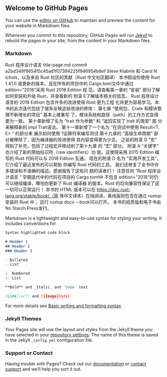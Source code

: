 ## Welcome to GitHub Pages

You can use the [editor on GitHub](https://github.com/Charlie-YCY/learnrust/edit/gh-pages/index.md) to maintain and preview the content for your website in Markdown files.

Whenever you commit to this repository, GitHub Pages will run [Jekyll](https://jekyllrb.com/) to rebuild the pages in your site, from the content in your Markdown files.

### Markdown
Rust 程序设计语⾔
title-page.md
commit a2bd349f8654f5c45ad1f07394225f946954b8ef
Steve Klabnik 和 Carol N  ichols，以及来⾃ Rust 社区的贡献（Rust
中⽂社区翻译）
本书假设你使⽤ Rust 1.41.0 或更新的版本，且在所有的项⽬中的
Cargo.toml⽂件中通过 edition="2018"采⽤ Rust 2018 Edition 规
范。请查看第⼀章的 “安装” 部分了解如何安装和升级 Rust，并查看新的
附录 E了解版本相关的信息。
Rust 程序设计语⾔的 2018 Edition 包含许多的改进使得 Rust 更为⼯程
化并更为容易学习。本书的此次迭代包括了很多反映这些改进的修改：
第七章 “使⽤包、Crate 和模块管理不断增⻓的项⽬” 基本上被重写
了。模块系统和路径（path）的⼯作⽅式变得更为⼀致。
第十章新增了名为 “trait 作为参数” 和 “返回实现了 trait 的类型” 部
分来解释新的 impl Trait语法。
第十⼀章新增了⼀个名为 “在测试中使⽤ Result<T, E> ” 的部分来
展⽰如何使⽤ ?运算符来编写测试
第十九章的 “⾼级⽣命周期” 部分被移除了，因为编译器的改进使得
其内容变得更为少见。
之前的附录 D “宏” 得到了补充，包括了过程宏并移动到了第十九章
的 “宏” 部分。
附录 A “关键字” 也介绍了新的原始标识符（raw identiﬁers）功
能，这使得采⽤ 2015 Edition 编写的 Rust 代码可以与 2018
Edition 互通。
现在的附录 D 名为 “实⽤开发⼯具”，它介绍了最近发布的可以帮助
你编写 Rust 代码的⼯具。
我们还修复了全书中许多错误和不准确的描述。感谢报告了这些问
题的读者们！
注意任何 “Rust 程序设计语⾔ ” 早期迭代中的代码在项⽬的 Cargo.toml中
不包含 edition="2018"时仍可以继续编译，哪怕你更新了 Rust 编译器
的版本。Rust 的后向兼容性保证了这⼀切可以正常运⾏！
本书的 HTML 版本可以在 https://doc.rust-lang.org/stable/book/（简
体中⽂译本）在线阅读，离线版则包含在通过 rustup安装的 Rust 中；
运⾏ rustup docs --book可以打开。
本书的纸质版和电⼦书由 No Starch Press发⾏。

Markdown is a lightweight and easy-to-use syntax for styling your writing. It includes conventions for

```markdown
Syntax highlighted code block

# Header 1
## Header 2
### Header 3

- Bulleted
- List

1. Numbered
2. List

**Bold** and _Italic_ and `Code` text

[Link](url) and ![Image](src)
```

For more details see [Basic writing and formatting syntax](https://docs.github.com/en/github/writing-on-github/getting-started-with-writing-and-formatting-on-github/basic-writing-and-formatting-syntax).

### Jekyll Themes

Your Pages site will use the layout and styles from the Jekyll theme you have selected in your [repository settings](https://github.com/Charlie-YCY/learnrust/settings/pages). The name of this theme is saved in the Jekyll `_config.yml` configuration file.

### Support or Contact

Having trouble with Pages? Check out our [documentation](https://docs.github.com/categories/github-pages-basics/) or [contact support](https://support.github.com/contact) and we’ll help you sort it out.
